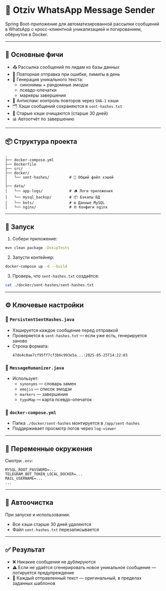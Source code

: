# 🧠 Otziv WhatsApp Message Sender

Spring Boot-приложение для автоматизированной рассылки сообщений в WhatsApp с кросс-клиентной уникализацией и логированием, обёрнутое в Docker.

---

## 📌 Основные фичи

- 📤 Рассылка сообщений по лидам из базы данных
- 🔄 Повторная отправка при ошибке, лимиты в день
- 💬 Генерация уникального текста:
  - синонимы + рандомные эмодзи
  - псевдо-опечатки
  - маркеры завершения
- 🧠 Антиспам: контроль повторов через `SHA-1` хэши
- 🗂 Хэши сообщений сохраняются в `sent-hashes.txt`
- 🧹 Старые хэши очищаются (старше 30 дней)
- 📊 Автоотчёт по завершению

---

## 📦 Структура проекта

```
.
├── docker-compose.yml
├── Dockerfile
├── src/
├── docker/
│   └── sent-hashes/         # 🧠 Общий файл хэшей
│
├── data/
│   └── app-logs/            # 🪵 Логи приложения
│   └── mysql_backup/        # 📦 Бэкапы БД
│   └── bots/                # ⚙️ Данные MySQL
│   └── nginx/               # 🌐 Конфиги nginx
```

---

## 🧪 Запуск

1. Собери приложение:

```bash
mvn clean package -DskipTests
```

2. Запусти контейнер:

```bash
docker-compose up -d --build
```

3. Проверь, что `sent-hashes.txt` создаётся:

```bash
cat ./docker/sent-hashes/sent-hashes.txt
```

---

## ⚙️ Ключевые настройки

### 📍 `PersistentSentHashes.java`

- Хэшируется каждое сообщение перед отправкой
- Проверяется в `sent-hashes.txt` — если уже есть, генерируется заново
- Строка формата:
  ```
  47de4c0ae7cf95ff7cf3b6c993e5a...:2025-05-25T14:22:03
  ```

### 📍 `MessageHumanizer.java`

- Использует:
  - `synonyms` — словарь замен
  - `emojis` — список эмодзи
  - `markers` — завершения
  - `typoMap` — карта псевдо-опечаток

### 📍 `docker-compose.yml`

- Папка `./docker/sent-hashes` монтируется в `/app/sent-hashes`
- Поддерживает просмотр логов через `log-viewer`

---

## 🔐 Переменные окружения

Смотри `.env`:

```env
MYSQL_ROOT_PASSWORD=...
TELEGRAM_BOT_TOKEN_LOCAL_DOCKER=...
MAIL_USERNAME=...
...
```

---

## 🧼 Автоочистка

При запуске и использовании:

- Все хэши старше 30 дней удаляются
- Файл `sent-hashes.txt` перезаписывается

---

## ✅ Результат

- ❌ Никакие сообщения не дублируются
- ⚠️ Если не удаётся сгенерировать новое уникальное сообщение — логируется предупреждение
- 📩 Каждый отправленный текст — оригинальный, в пределах заданных шаблонов
